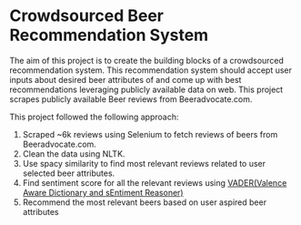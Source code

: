 # Crowdsourced Beer Recommendation System

The aim of this project is to create the building blocks of a crowdsourced recommendation system. This recommendation system should accept user inputs about desired beer attributes of and come up with best recommendations leveraging publicly available data on web. This project scrapes publicly available Beer reviews from Beeradvocate.com.

This project followed the following approach:

  1. Scraped ~6k reviews using Selenium to fetch reviews of beers from Beeradvocate.com.
  2. Clean the data using NLTK.
  3. Use spacy similarity to find most relevant reviews related to user selected beer attributes.
  4. Find sentiment score for all the relevant reviews using [VADER(Valence Aware Dictionary and sEntiment Reasoner)](https://github.com/cjhutto/vaderSentiment)
  5. Recommend the most relevant beers based on user aspired beer attributes
